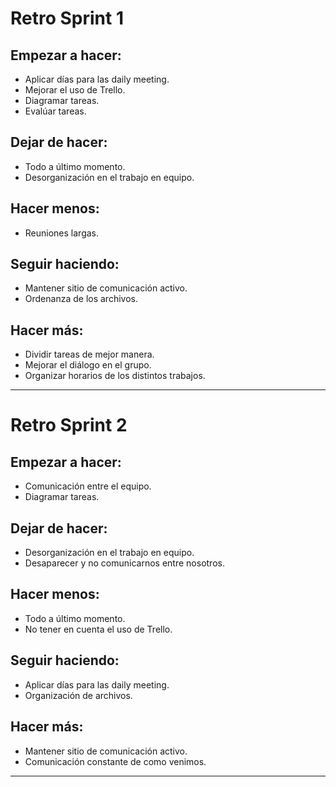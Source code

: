 # Retro Sprint 1

## Empezar a hacer:
- Aplicar días para las daily meeting.
- Mejorar el uso de Trello.
- Diagramar tareas.
- Evalúar tareas.

## Dejar de hacer:
- Todo a último momento.
- Desorganización en el trabajo en equipo.

## Hacer menos:
- Reuniones largas.

## Seguir haciendo:
- Mantener sitio de comunicación activo.
- Ordenanza de los archivos.

## Hacer más:
- Dividir tareas de mejor manera.
- Mejorar el diálogo en el grupo.
- Organizar horarios de los distintos trabajos.

- - - - - - - - - - - - - - - - - - - - - - - - - - - - - - - - - - - - - - - - - - - - - - - - - - - - - - - - - - - - - 

# Retro Sprint 2

## Empezar a hacer:
- Comunicación entre el equipo.
- Diagramar tareas.

## Dejar de hacer:
- Desorganización en el trabajo en equipo.
- Desaparecer y no comunicarnos entre nosotros.

## Hacer menos:
- Todo a último momento.
- No tener en cuenta el uso de Trello.

## Seguir haciendo:
- Aplicar días para las daily meeting.
- Organización de archivos.

## Hacer más:
- Mantener sitio de comunicación activo.
- Comunicación constante de como venimos.

- - - - - - - - - - - - - - - - - - - - - - - - - - - - - - - - - - - - - - - - - - - - - - - - - - - - - - - - - - - - - 